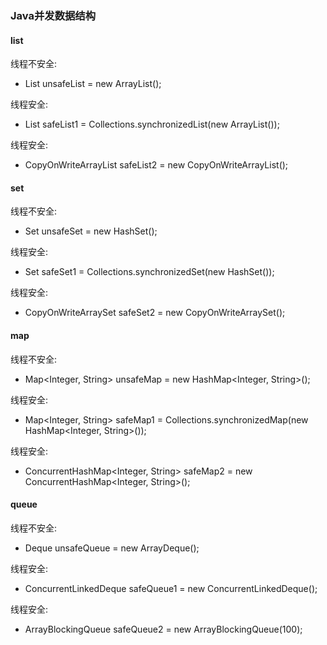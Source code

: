 ### Java并发数据结构

#### list
线程不安全:   
- List<String> unsafeList = new ArrayList<String>();    

线程安全:
- List<String> safeList1 = Collections.synchronizedList(new ArrayList<String>());
   
线程安全:
- CopyOnWriteArrayList<String> safeList2 = new CopyOnWriteArrayList<String>();

#### set
线程不安全:   
- Set<String> unsafeSet = new HashSet<String>();  

线程安全:
- Set<String> safeSet1 = Collections.synchronizedSet(new HashSet<String>());

线程安全:
- CopyOnWriteArraySet<String> safeSet2 = new CopyOnWriteArraySet<String>();

#### map
线程不安全:   
- Map<Integer, String> unsafeMap = new HashMap<Integer, String>();
  

线程安全:
- Map<Integer, String> safeMap1 = Collections.synchronizedMap(new HashMap<Integer, String>());

   
线程安全:
- ConcurrentHashMap<Integer, String> safeMap2 = new ConcurrentHashMap<Integer, String>();


#### queue
线程不安全:   
- Deque<String> unsafeQueue = new ArrayDeque<String>();
  

线程安全:
- ConcurrentLinkedDeque<String> safeQueue1 = new ConcurrentLinkedDeque<String>();

   
线程安全:
- ArrayBlockingQueue<String> safeQueue2 = new ArrayBlockingQueue<String>(100);

         
 
                










